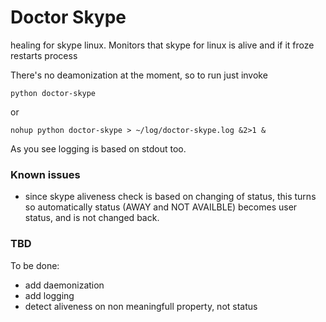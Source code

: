Doctor Skype
===============

healing for skype linux. Monitors that skype for linux is alive and if it froze restarts process

There's no deamonization at the moment, so to run just invoke
```
python doctor-skype
```
or 
```
nohup python doctor-skype > ~/log/doctor-skype.log &2>1 &
```

As you see logging is based on stdout too.

### Known issues
- since skype aliveness check is based on changing of status, this turns so automatically status (AWAY and NOT AVAILBLE)
becomes user status, and is not changed back. 

### TBD
To be done:
- add daemonization
- add logging
- detect aliveness on non meaningfull property, not status